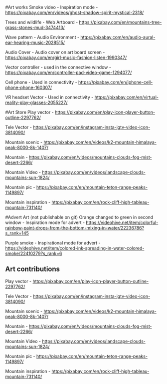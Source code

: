 #Art works
Smoke video - Inspiration mode - https://pixabay.com/en/videos/ghost-shadow-spirit-mystical-2318/

Trees and wildlife - Web Artboard - https://pixabay.com/en/mountains-tree-grass-stones-mud-3474413/

Wave pattern - Audio Environment - https://pixabay.com/en/audio-aural-ear-hearing-music-2028515/

Audio Cover - Audio cover on art board screen - https://pixabay.com/en/girl-music-fashion-listen-1990347/

Vector controller - used in the connective window - https://pixabay.com/en/controller-pad-video-game-1294077/

Cell phone - Used in connectivity - https://pixabay.com/en/iphone-cell-phone-phone-160307/

VR headset Vector - Used in connectivity - https://pixabay.com/en/virtual-reality-play-glasses-2055227/

#Art Store
Play vector - https://pixabay.com/en/play-icon-player-button-outline-2297762/

Tele Vector - https://pixabay.com/en/instagram-insta-igtv-video-icon-3814090/

Mountain scenic - https://pixabay.com/en/videos/k2-mountain-himalaya-peak-8000-8k-1407/

Mountain - https://pixabay.com/en/videos/mountains-clouds-fog-mist-desert-2266/

Mountain Video - https://pixabay.com/en/videos/landscape-clouds-mountains-sun-1824/

Mountain pic - https://pixabay.com/en/mountain-teton-range-peaks-1149897/

Mountain inspiration - https://pixabay.com/en/rock-cliff-high-tableau-mountain-731140/

#Advert Art (not publishable on git)
Orange changed to green in second window - Inspiration mode for advert - https://videohive.net/item/colorful-rainbow-paint-drops-from-the-bottom-mixing-in-water/22236786?s_rank=145

Purple smoke - Inspirational mode for advert - https://videohive.net/item/colored-ink-spreading-in-water-colored-smoke/22410279?s_rank=6

## Art contributions
Play vector - https://pixabay.com/en/play-icon-player-button-outline-2297762/

Tele Vector - https://pixabay.com/en/instagram-insta-igtv-video-icon-3814090/

Mountain scenic - https://pixabay.com/en/videos/k2-mountain-himalaya-peak-8000-8k-1407/

Mountain - https://pixabay.com/en/videos/mountains-clouds-fog-mist-desert-2266/

Mountain Video - https://pixabay.com/en/videos/landscape-clouds-mountains-sun-1824/

Mountain pic - https://pixabay.com/en/mountain-teton-range-peaks-1149897/

Mountain inspiration - https://pixabay.com/en/rock-cliff-high-tableau-mountain-731140/